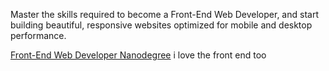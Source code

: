 Master the skills required to become a Front-End Web Developer, 
and start building beautiful, responsive websites 
optimized for mobile and desktop performance.

[Front-End Web Developer Nanodegree](https://www.udacity.com/course/front-end-web-developer-nanodegree--nd001?v=fe1)
i love the front end too